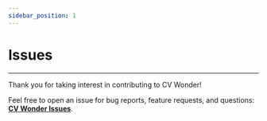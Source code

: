 ```yaml
---
sidebar_position: 1
---
```

# Issues

---

Thank you for taking interest in contributing to CV Wonder!

Feel free to open an issue for bug reports, feature requests, and questions: [**CV Wonder Issues**](https://github.com/germainlefebvre4/cvwonder/issues).
